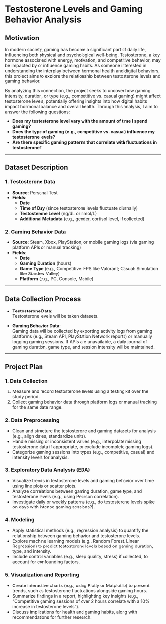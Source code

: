 # Testosterone Levels and Gaming Behavior Analysis

## Motivation
In modern society, gaming has become a significant part of daily life, influencing both physical and psychological well-being. Testosterone, a key hormone associated with energy, motivation, and competitive behavior, may be impacted by or influence gaming habits. As someone interested in understanding the interplay between hormonal health and digital behaviors, this project aims to explore the relationship between testosterone levels and gaming behavior.

By analyzing this connection, the project seeks to uncover how gaming intensity, duration, or type (e.g., competitive vs. casual gaming) might affect testosterone levels, potentially offering insights into how digital habits impact hormonal balance and overall health. Through this analysis, I aim to answer the following questions:

- **Does my testosterone level vary with the amount of time I spend gaming?**
- **Does the type of gaming (e.g., competitive vs. casual) influence my testosterone levels?**
- **Are there specific gaming patterns that correlate with fluctuations in testosterone?**

---

## Dataset Description

### 1. Testosterone Data
- **Source**: Personal Test
- **Fields**:
  - **Date**  
  - **Time of Day** (since testosterone levels fluctuate diurnally)  
  - **Testosterone Level** (ng/dL or nmol/L)  
  - **Additional Metadata** (e.g., gender, cortisol level, if collected)

### 2. Gaming Behavior Data
- **Source**: Steam, Xbox, PlayStation, or mobile gaming logs (via gaming platform APIs or manual tracking)  
- **Fields**:
  - **Date**  
  - **Gaming Duration** (hours)  
  - **Game Type** (e.g., Competitive: FPS like Valorant; Casual: Simulation like Stardew Valley)    
  - **Platform** (e.g., PC, Console, Mobile)

---

## Data Collection Process

- **Testosterone Data**:  
  Testosterone levels will be taken datasets.

- **Gaming Behavior Data**:  
  Gaming data will be collected by exporting activity logs from gaming platforms (e.g., Steam API, PlayStation Network reports) or manually logging gaming sessions. If APIs are unavailable, a daily journal of gaming duration, game type, and session intensity will be maintained.

---

## Project Plan

### 1. Data Collection
1. Measure and record testosterone levels using a testing kit over the study period.  
2. Collect gaming behavior data through platform logs or manual tracking for the same date range.

### 2. Data Preprocessing
- Clean and structure the testosterone and gaming datasets for analysis (e.g., align dates, standardize units).
- Handle missing or inconsistent values (e.g., interpolate missing testosterone data if appropriate, or exclude incomplete gaming logs).
- Categorize gaming sessions into types (e.g., competitive, casual) and intensity levels for analysis.

### 3. Exploratory Data Analysis (EDA)
- Visualize trends in testosterone levels and gaming behavior over time using line plots or scatter plots.
- Analyze correlations between gaming duration, game type, and testosterone levels (e.g., using Pearson correlation).
- Investigate daily or weekly patterns (e.g., do testosterone levels spike on days with intense gaming sessions?).

### 4. Modeling
- Apply statistical methods (e.g., regression analysis) to quantify the relationship between gaming behavior and testosterone levels.
- Explore machine learning models (e.g., Random Forest, Linear Regression) to predict testosterone levels based on gaming duration, type, and intensity.
- Include control variables (e.g., sleep quality, stress) if collected, to account for confounding factors.

### 5. Visualization and Reporting
- Create interactive charts (e.g., using Plotly or Matplotlib) to present trends, such as testosterone fluctuations alongside gaming hours.
- Summarize findings in a report, highlighting key insights (e.g., “Competitive gaming sessions of over 2 hours correlate with a 10% increase in testosterone levels”).
- Discuss implications for health and gaming habits, along with recommendations for further research.
